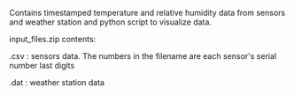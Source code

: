 Contains timestamped temperature and relative humidity data from sensors and weather station and 
python script to visualize data.

input_files.zip contents:

.csv  : sensors data. The numbers in the filename are each sensor's serial number last digits

.dat  : weather station data
